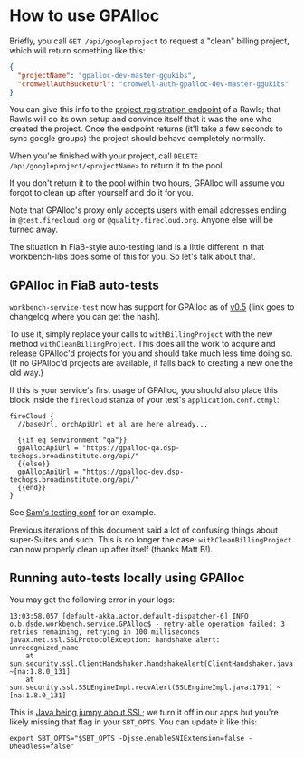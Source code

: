 # How to use GPAlloc

Briefly, you call `GET /api/googleproject` to request a "clean" billing project, which will return something like this:

```json
{
  "projectName": "gpalloc-dev-master-ggukibs",
  "cromwellAuthBucketUrl": "cromwell-auth-gpalloc-dev-master-ggukibs"
}
```

You can give this info to the [project registration endpoint](https://rawls.dsde-dev.broadinstitute.org/#!/admin/recordProjectOwnership) of a Rawls; that Rawls will do its own setup and convince itself that it was the one who created the project. Once the endpoint returns (it'll take a few seconds to sync google groups) the project should behave completely normally.
 
When you're finished with your project, call `DELETE /api/googleproject/<projectName>` to return it to the pool.

If you don't return it to the pool within two hours, GPAlloc will assume you forgot to clean up after yourself and do it for you.

Note that GPAlloc's proxy only accepts users with email addresses ending in `@test.firecloud.org` or `@quality.firecloud.org`. Anyone else will be turned away.
 
The situation in FiaB-style auto-testing land is a little different in that workbench-libs does some of this for you. So let's talk about that.

## GPAlloc in FiaB auto-tests

`workbench-service-test` now has support for GPAlloc as of [v0.5](https://github.com/broadinstitute/workbench-libs/blob/develop/serviceTest/CHANGELOG.md#05) (link goes to changelog where you can get the hash).

To use it, simply replace your calls to `withBillingProject` with the new method `withCleanBillingProject`. This does all the work to acquire and release GPAlloc'd projects for you and should take much less time doing so. (If no GPAlloc'd projects are available, it falls back to creating a new one the old way.)

If this is your service's first usage of GPAlloc, you should also place this block inside the `fireCloud` stanza of your test's `application.conf.ctmpl`:

```
fireCloud {
  //baseUrl, orchApiUrl et al are here already...
  
  {{if eq $environment "qa"}}
  gpAllocApiUrl = "https://gpalloc-qa.dsp-techops.broadinstitute.org/api/"
  {{else}}
  gpAllocApiUrl = "https://gpalloc-dev.dsp-techops.broadinstitute.org/api/"
  {{end}}
}
```

See [Sam's testing conf](https://github.com/broadinstitute/firecloud-automated-testing/blob/master/configs/sam/application.conf.ctmpl#L31) for an example.

Previous iterations of this document said a lot of confusing things about super-Suites and such. This is no longer the case: `withCleanBillingProject` can now properly clean up after itself (thanks Matt B!).

## Running auto-tests locally using GPAlloc

You may get the following error in your logs:

```
13:03:58.057 [default-akka.actor.default-dispatcher-6] INFO  o.b.dsde.workbench.service.GPAlloc$ - retry-able operation failed: 3 retries remaining, retrying in 100 milliseconds
javax.net.ssl.SSLProtocolException: handshake alert:  unrecognized_name
    at sun.security.ssl.ClientHandshaker.handshakeAlert(ClientHandshaker.java:1446) ~[na:1.8.0_131]
    at sun.security.ssl.SSLEngineImpl.recvAlert(SSLEngineImpl.java:1791) ~[na:1.8.0_131]
```

This is [Java being jumpy about SSL](https://www.ibm.com/support/knowledgecenter/en/SSYKE2_8.0.0/com.ibm.java.security.component.80.doc/security-component/jsse2Docs/sni_extension.html); we turn it off in our apps but you're likely missing that flag in your `SBT_OPTS`. You can update it like this:

```
export SBT_OPTS="$SBT_OPTS -Djsse.enableSNIExtension=false -Dheadless=false"
```
